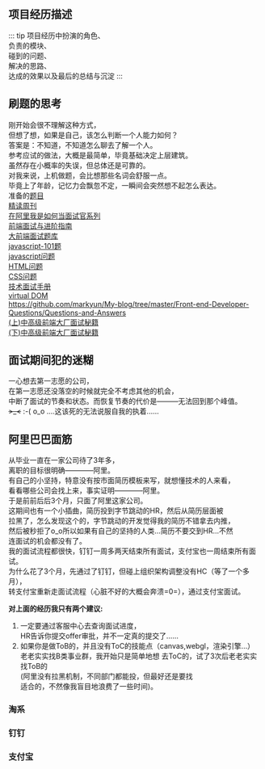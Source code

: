 ## 项目经历描述 
::: tip
项目经历中扮演的角色、  
负责的模块、  
碰到的问题、  
解决的思路、  
达成的效果以及最后的总结与沉淀
:::     

## 刷题的思考       
刚开始会很不理解这种方式，  
但想了想，如果是自己，该怎么判断一个人能力如何？    
答案是：不知道，不知道怎么聊去了解一个人。       
参考应试的做法，大概是最简单，毕竟基础决定上层建筑。      
虽然存在小概率的失误，但总体还是可靠的。    
对我来说，上机做题，会比想那些名词会舒服一点。      
毕竟上了年龄，记忆力会飘忽不定，一瞬间会突然想不起怎么表达。        
准备的[题目](https://github.com/nibilin33/Interviews)    
[精读周刊](https://github.com/dt-fe/weekly)     
[在阿里我是如何当面试官系列](https://juejin.im/post/5e6ebfa86fb9a07ca714d0ec#heading-43)                   
[前端面试与进阶指南](https://www.cxymsg.com)        
[大前端面试题库](http://bigerfe.com/author)     
[javascript-101题](https://github.com/lydiahallie/javascript-questions/blob/master/zh-CN/README-zh_CN.md)       
[javascript问题](https://github.com/yangshun/front-end-interview-handbook/blob/master/Translations/Chinese/questions/javascript-questions.md)       
[HTML问题](https://github.com/yangshun/front-end-interview-handbook/blob/master/Translations/Chinese/questions/html-questions.md)       
[CSS问题](https://github.com/yangshun/front-end-interview-handbook/blob/master/Translations/Chinese/questions/css-questions.md)     
[技术面试手册](https://yangshun.github.io/tech-interview-handbook/algorithms/array)     
[virtual DOM](https://github.com/livoras/blog/issues/13)    
https://github.com/markyun/My-blog/tree/master/Front-end-Developer-Questions/Questions-and-Answers      
[(上)中高级前端大厂面试秘籍](https://github.com/xd-tayde/blog/blob/master/interview-1.md)            
[(下)中高级前端大厂面试秘籍](https://github.com/xd-tayde/blog/blob/master/interview-3.md)       
   
## 面试期间犯的迷糊  
一心想去第一志愿的公司，        
在第一志愿还没落空的时候就完全不考虑其他的机会，           
中断了面试的节奏和状态。而恢复节奏的代价是———无法回到那个峰值。               
~~>_<~~ :-( o_o ....这该死的无法说服自我的执着......      

## 阿里巴巴面筋     
从毕业一直在一家公司待了3年多，        
离职的目标很明确————阿里。                 
有自己的小坚持，特意没有按市面简历模板来写，就想懂技术的人来看，             
看看哪些公司会找上来，事实证明————阿里。        
于是前前后后3个月，只面了阿里这家公司。            
这期间也有一个小插曲，简历投到字节跳动的HR，然后从简历层面被    
拉黑了，怎么发现这个的，字节跳动的开发觉得我的简历不错拿去内推，    
然后被秒拒了o_o所以如果有自己的坚持的人类...简历不要交到HR...不然   
连面试的机会都没有了。      
我的面试流程都很快，钉钉一周多两天结束所有面试，支付宝也一周结束所有面试。     
为什么花了3个月，先通过了钉钉，但碰上组织架构调整没有HC（等了一个多月），       
转支付宝重新走面试流程（心脏不好的大概会奔溃=0=），通过支付宝面试。      

**对上面的经历我只有两个建议:**                   
1. 一定要通过客服中心去查询面试进度，                                  
HR告诉你提交offer审批，并不一定真的提交了...... 
2. 如果你是做ToB的，并且没有ToC的技能点（canvas,webgl，渲染引擎...）        
老老实实找B类事业群，我开始只是简单地想 
去ToC的，试了3次后老老实实找ToB的       
(阿里没有拉黑机制，不同部门都能投，但最好还是要找      
适合的，不然像我盲目地浪费了一些时间)。     

### 淘系        
### 钉钉        
### 支付宝      


        
           



